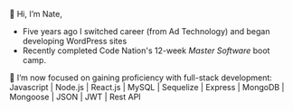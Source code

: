 👋 Hi, I’m Nate,
- Five years ago I switched career (from Ad Technology) and began developing WordPress sites
- Recently completed Code Nation's 12-week _Master Software_ boot camp.

🌱 I’m now focused on gaining proficiency with full-stack development: Javascript | Node.js | React.js | MySQL | Sequelize | Express | MongoDB | Mongoose | JSON | JWT | Rest API

